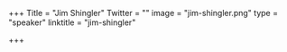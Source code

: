 +++
Title = "Jim Shingler"
Twitter = ""
image = "jim-shingler.png"
type = "speaker"
linktitle = "jim-shingler"

+++

